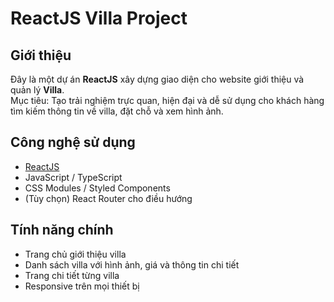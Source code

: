# ReactJS Villa Project

## Giới thiệu
Đây là một dự án **ReactJS** xây dựng giao diện cho website giới thiệu và quản lý **Villa**.  
Mục tiêu: Tạo trải nghiệm trực quan, hiện đại và dễ sử dụng cho khách hàng tìm kiếm thông tin về villa, đặt chỗ và xem hình ảnh.

## Công nghệ sử dụng
- [ReactJS](https://react.dev/)
- JavaScript / TypeScript
- CSS Modules / Styled Components
- (Tùy chọn) React Router cho điều hướng

## Tính năng chính
- Trang chủ giới thiệu villa
- Danh sách villa với hình ảnh, giá và thông tin chi tiết
- Trang chi tiết từng villa
- Responsive trên mọi thiết bị
